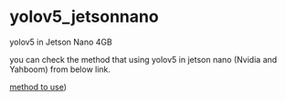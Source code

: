 # yolov5_jetsonnano
yolov5 in Jetson Nano 4GB


you can check the method that using yolov5 in jetson nano (Nvidia and Yahboom) from below link.

[method to use](https://sehooni.github.io/categories/#jetson))
